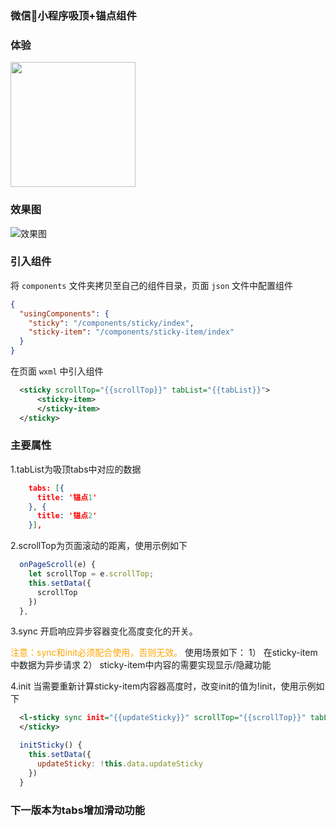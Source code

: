
### 微信小程序吸顶+锚点组件

### 体验

<p>
  <img width="200" src="http://files.git.oschina.net/group1/M00/07/8D/PaAvDFzK_4yAQcyPAADABn6A2Wc070.jpg?token=ae2d8517260e4a8e5fa9689f16825af4&ts=1556807706&attname=qr_code.jpg&disposition=inline">
</p>

### 效果图

![效果图](http://files.git.oschina.net/group1/M00/07/8D/PaAvDFzK_tiAUvfvAEmLXbHLtz4072.gif?token=3eb0a737a348d8218cd8d2a59d7e8e34&ts=1556807384&attname=show_pic.gif&disposition=inline)


### 引入组件

将 `components` 文件夹拷贝至自己的组件目录，页面 `json` 文件中配置组件

```json
{
  "usingComponents": {
    "sticky": "/components/sticky/index",
    "sticky-item": "/components/sticky-item/index"
  }
}
```

在页面 `wxml` 中引入组件
```xml
  <sticky scrollTop="{{scrollTop}}" tabList="{{tabList}}">
      <sticky-item>
      </sticky-item>
  </sticky>
```


### 主要属性

1.tabList为吸顶tabs中对应的数据
```json
    tabs: [{
      title: '锚点1'
    }, {
      title: '锚点2'
    }],
```


2.scrollTop为页面滚动的距离，使用示例如下

```js
  onPageScroll(e) {
    let scrollTop = e.scrollTop;
    this.setData({
      scrollTop
    })
  },
```


3.sync 开启响应异步容器变化高度变化的开关。

<font color=orange>注意：sync和init必须配合使用，否则无效。</font>
使用场景如下：
1） 在sticky-item中数据为异步请求
2） sticky-item中内容的需要实现显示/隐藏功能


4.init 当需要重新计算sticky-item内容器高度时，改变init的值为!init，使用示例如下

```xml
  <l-sticky sync init="{{updateSticky}}" scrollTop="{{scrollTop}}" tabList="{{tabGroups}}">
  </sticky>
```

```js
  initSticky() {
    this.setData({
      updateSticky: !this.data.updateSticky
    })
  }
```


### 下一版本为tabs增加滑动功能




